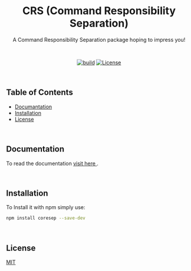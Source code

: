 <h1 align="center">
   <b>
        CRS (Command Responsibility Separation)
   </b>
</h1>

<p align="center">A Command Responsibility Separation package hoping to impress you!</p>
<br />

<div align="center">

[![build][build-image]](./actions)
[![License][license-image]][license-url]

[build-image]: https://img.shields.io/github/actions/workflow/status/timeoxide/crs/main.yml?label=build&branch=main
[license-url]: https://opensource.org/licenses/MIT
[license-image]: https://img.shields.io/npm/l/make-coverage-badge.svg

</div>

<br />

## Table of Contents

- [Documantation](#documentation)
- [Installation](#installation)
- [License](#license)

<br />

## Documentation

<p>
    To read the documentation  <a href="./docs/main.md"> visit here </a>.
</p>
<br />

## Installation

To Install it with npm simply use:
```bash
npm install coresep --save-dev
```
<br/>


## License

[MIT](LICENSE)